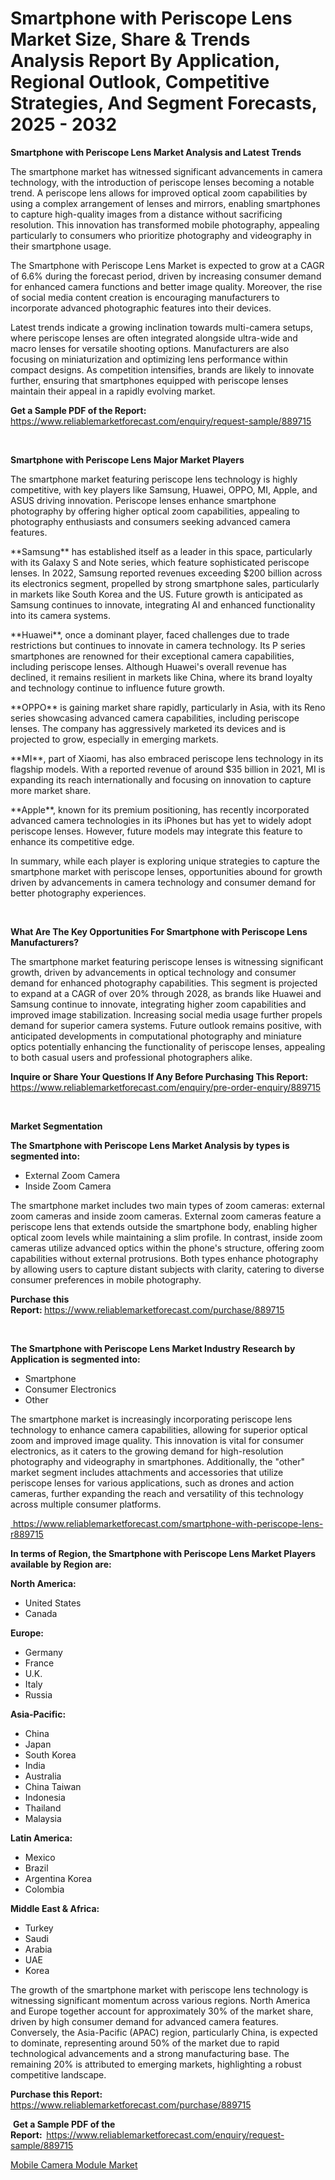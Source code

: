 <p><h1>Smartphone with Periscope Lens Market Size, Share & Trends Analysis Report By Application, Regional Outlook, Competitive Strategies, And Segment Forecasts, 2025 - 2032</h1></p><p><strong>Smartphone with Periscope Lens Market Analysis and Latest Trends</strong></p>
<p><p>The smartphone market has witnessed significant advancements in camera technology, with the introduction of periscope lenses becoming a notable trend. A periscope lens allows for improved optical zoom capabilities by using a complex arrangement of lenses and mirrors, enabling smartphones to capture high-quality images from a distance without sacrificing resolution. This innovation has transformed mobile photography, appealing particularly to consumers who prioritize photography and videography in their smartphone usage.</p><p>The Smartphone with Periscope Lens Market is expected to grow at a CAGR of 6.6% during the forecast period, driven by increasing consumer demand for enhanced camera functions and better image quality. Moreover, the rise of social media content creation is encouraging manufacturers to incorporate advanced photographic features into their devices. </p><p>Latest trends indicate a growing inclination towards multi-camera setups, where periscope lenses are often integrated alongside ultra-wide and macro lenses for versatile shooting options. Manufacturers are also focusing on miniaturization and optimizing lens performance within compact designs. As competition intensifies, brands are likely to innovate further, ensuring that smartphones equipped with periscope lenses maintain their appeal in a rapidly evolving market.</p></p>
<p><strong>Get a Sample PDF of the Report:&nbsp;</strong> <a href="https://www.reliablemarketforecast.com/enquiry/request-sample/889715?utm_campaign=3512&utm_medium=2&utm_source=Github&utm_content=ia&utm_term=06042025&utm_id=smartphone-with-periscope-lens">https://www.reliablemarketforecast.com/enquiry/request-sample/889715</a></p>
<p>&nbsp;</p>
<p><strong>Smartphone with Periscope Lens Major Market Players</strong></p>
<p><p>The smartphone market featuring periscope lens technology is highly competitive, with key players like Samsung, Huawei, OPPO, MI, Apple, and ASUS driving innovation. Periscope lenses enhance smartphone photography by offering higher optical zoom capabilities, appealing to photography enthusiasts and consumers seeking advanced camera features.</p><p>**Samsung** has established itself as a leader in this space, particularly with its Galaxy S and Note series, which feature sophisticated periscope lenses. In 2022, Samsung reported revenues exceeding $200 billion across its electronics segment, propelled by strong smartphone sales, particularly in markets like South Korea and the US. Future growth is anticipated as Samsung continues to innovate, integrating AI and enhanced functionality into its camera systems.</p><p>**Huawei**, once a dominant player, faced challenges due to trade restrictions but continues to innovate in camera technology. Its P series smartphones are renowned for their exceptional camera capabilities, including periscope lenses. Although Huawei's overall revenue has declined, it remains resilient in markets like China, where its brand loyalty and technology continue to influence future growth.</p><p>**OPPO** is gaining market share rapidly, particularly in Asia, with its Reno series showcasing advanced camera capabilities, including periscope lenses. The company has aggressively marketed its devices and is projected to grow, especially in emerging markets.</p><p>**MI**, part of Xiaomi, has also embraced periscope lens technology in its flagship models. With a reported revenue of around $35 billion in 2021, MI is expanding its reach internationally and focusing on innovation to capture more market share.</p><p>**Apple**, known for its premium positioning, has recently incorporated advanced camera technologies in its iPhones but has yet to widely adopt periscope lenses. However, future models may integrate this feature to enhance its competitive edge.</p><p>In summary, while each player is exploring unique strategies to capture the smartphone market with periscope lenses, opportunities abound for growth driven by advancements in camera technology and consumer demand for better photography experiences.</p></p>
<p>&nbsp;</p>
<p><strong>What Are The Key Opportunities For Smartphone with Periscope Lens Manufacturers?</strong></p>
<p><p>The smartphone market featuring periscope lenses is witnessing significant growth, driven by advancements in optical technology and consumer demand for enhanced photography capabilities. This segment is projected to expand at a CAGR of over 20% through 2028, as brands like Huawei and Samsung continue to innovate, integrating higher zoom capabilities and improved image stabilization. Increasing social media usage further propels demand for superior camera systems. Future outlook remains positive, with anticipated developments in computational photography and miniature optics potentially enhancing the functionality of periscope lenses, appealing to both casual users and professional photographers alike.</p></p>
<p><strong>Inquire or Share Your Questions If Any Before Purchasing This Report:</strong> <a href="https://www.reliablemarketforecast.com/enquiry/pre-order-enquiry/889715?utm_campaign=3512&utm_medium=2&utm_source=Github&utm_content=ia&utm_term=06042025&utm_id=smartphone-with-periscope-lens">https://www.reliablemarketforecast.com/enquiry/pre-order-enquiry/889715</a></p>
<p>&nbsp;</p>
<p><strong>Market Segmentation</strong></p>
<p><strong>The Smartphone with Periscope Lens Market Analysis by types is segmented into:</strong></p>
<p><ul><li>External Zoom Camera</li><li>Inside Zoom Camera</li></ul></p>
<p><p>The smartphone market includes two main types of zoom cameras: external zoom cameras and inside zoom cameras. External zoom cameras feature a periscope lens that extends outside the smartphone body, enabling higher optical zoom levels while maintaining a slim profile. In contrast, inside zoom cameras utilize advanced optics within the phone's structure, offering zoom capabilities without external protrusions. Both types enhance photography by allowing users to capture distant subjects with clarity, catering to diverse consumer preferences in mobile photography.</p></p>
<p><strong>Purchase this Report:&nbsp;</strong><a href="https://www.reliablemarketforecast.com/purchase/889715?utm_campaign=3512&utm_medium=2&utm_source=Github&utm_content=ia&utm_term=06042025&utm_id=smartphone-with-periscope-lens">https://www.reliablemarketforecast.com/purchase/889715</a></p>
<p>&nbsp;</p>
<p><strong>The Smartphone with Periscope Lens Market Industry Research by Application is segmented into:</strong></p>
<p><ul><li>Smartphone</li><li>Consumer Electronics</li><li>Other</li></ul></p>
<p><p>The smartphone market is increasingly incorporating periscope lens technology to enhance camera capabilities, allowing for superior optical zoom and improved image quality. This innovation is vital for consumer electronics, as it caters to the growing demand for high-resolution photography and videography in smartphones. Additionally, the "other" market segment includes attachments and accessories that utilize periscope lenses for various applications, such as drones and action cameras, further expanding the reach and versatility of this technology across multiple consumer platforms.</p></p>
<p><a href="https://www.reliablemarketforecast.com/smartphone-with-periscope-lens-r889715?utm_campaign=3512&utm_medium=2&utm_source=Github&utm_content=ia&utm_term=06042025&utm_id=smartphone-with-periscope-lens">&nbsp;https://www.reliablemarketforecast.com/smartphone-with-periscope-lens-r889715</a></p>
<p><strong>In terms of Region, the Smartphone with Periscope Lens Market Players available by Region are:</strong></p>
<p>
    <p> <strong> North America: </strong>
        <ul>
            <li>United States</li>
            <li>Canada</li>
        </ul>
        </p> 
    <p> <strong> Europe: </strong>
        <ul>
            <li>Germany</li>
            <li>France</li>
            <li>U.K.</li>
            <li>Italy</li>
            <li>Russia</li>
        </ul>
        </p> 
    <p> <strong> Asia-Pacific: </strong>
        <ul>
            <li>China</li>
            <li>Japan</li>
            <li>South Korea</li>
            <li>India</li>
            <li>Australia</li>
            <li>China Taiwan</li>
            <li>Indonesia</li>
            <li>Thailand</li>
            <li>Malaysia</li>
        </ul>
        </p> 
    <p> <strong> Latin America: </strong>
        <ul>
            <li>Mexico</li>
            <li>Brazil</li>
            <li>Argentina Korea</li>
            <li>Colombia</li>
        </ul>
        </p> 
    <p> <strong> Middle East & Africa: </strong>
        <ul>
            <li>Turkey</li>
            <li>Saudi</li>
            <li>Arabia</li>
            <li>UAE</li>
            <li>Korea</li>
        </ul>
    </p>
    </p>
<p><p>The growth of the smartphone market with periscope lens technology is witnessing significant momentum across various regions. North America and Europe together account for approximately 30% of the market share, driven by high consumer demand for advanced camera features. Conversely, the Asia-Pacific (APAC) region, particularly China, is expected to dominate, representing around 50% of the market due to rapid technological advancements and a strong manufacturing base. The remaining 20% is attributed to emerging markets, highlighting a robust competitive landscape.</p></p>
<p><strong>Purchase this Report: </strong><a href="https://www.reliablemarketforecast.com/purchase/889715?utm_campaign=3512&utm_medium=2&utm_source=Github&utm_content=ia&utm_term=06042025&utm_id=smartphone-with-periscope-lens">https://www.reliablemarketforecast.com/purchase/889715</a></p>
<p>&nbsp;<strong>Get a Sample PDF of the Report:&nbsp;&nbsp;</strong><a href="https://www.reliablemarketforecast.com/enquiry/request-sample/889715?utm_campaign=3512&utm_medium=2&utm_source=Github&utm_content=ia&utm_term=06042025&utm_id=smartphone-with-periscope-lens">https://www.reliablemarketforecast.com/enquiry/request-sample/889715</a></p>
<p><strong></strong></p>
<p><p><a href="https://github.com/haimamuirev8/Market-Research-Report-List-1/blob/main/mobile-camera-module-market.md?utm_campaign=3512&utm_medium=2&utm_source=Github&utm_content=ia&utm_term=06042025&utm_id=smartphone-with-periscope-lens">Mobile Camera Module Market</a></p></p>